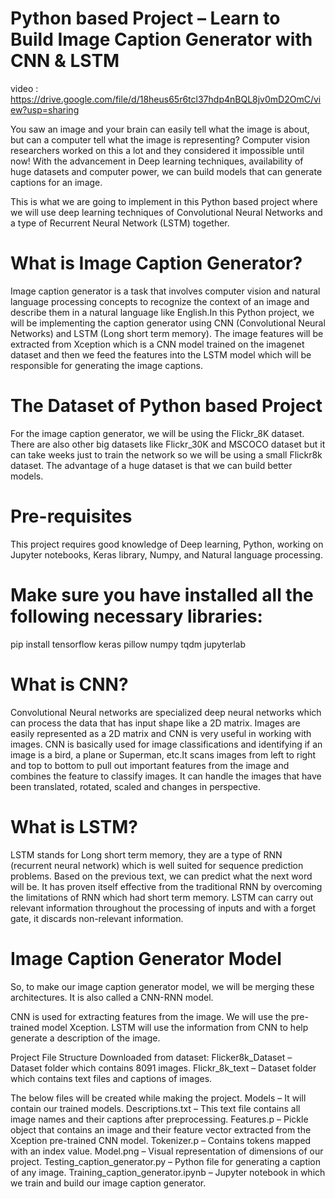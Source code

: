 # Python based Project – Learn to Build Image Caption Generator with CNN & LSTM
video : https://drive.google.com/file/d/18heus65r6tcl37hdp4nBQL8jv0mD2OmC/view?usp=sharing

You saw an image and your brain can easily tell what the image is about, but can a computer tell what the image is representing? Computer vision researchers worked on this a lot and they considered it impossible until now! With the advancement in Deep learning techniques, availability of huge datasets and computer power, we can build models that can generate captions for an image.

This is what we are going to implement in this Python based project where we will use deep learning techniques of Convolutional Neural Networks and a type of Recurrent Neural Network (LSTM) together.

# What is Image Caption Generator?
Image caption generator is a task that involves computer vision and natural language processing concepts to recognize the context of an image and describe them in a natural language like English.In this Python project, we will be implementing the caption generator using CNN (Convolutional Neural Networks) and LSTM (Long short term memory). The image features will be extracted from Xception which is a CNN model trained on the imagenet dataset and then we feed the features into the LSTM model which will be responsible for generating the image captions.

# The Dataset of Python based Project

For the image caption generator, we will be using the Flickr_8K dataset. There are also other big datasets like Flickr_30K and MSCOCO dataset but it can take weeks just to train the network so we will be using a small Flickr8k dataset. The advantage of a huge dataset is that we can build better models.

# Pre-requisites
This project requires good knowledge of Deep learning, Python, working on Jupyter notebooks, Keras library, Numpy, and Natural language processing.

# Make sure you have installed all the following necessary libraries:

pip install tensorflow
keras
pillow
numpy
tqdm
jupyterlab

# What is CNN?

Convolutional Neural networks are specialized deep neural networks which can process the data that has input shape like a 2D matrix. Images are easily represented as a 2D matrix and CNN is very useful in working with images.
CNN is basically used for image classifications and identifying if an image is a bird, a plane or Superman, etc.It scans images from left to right and top to bottom to pull out important features from the image and combines the feature to classify images. It can handle the images that have been translated, rotated, scaled and changes in perspective.

# What is LSTM?
LSTM stands for Long short term memory, they are a type of RNN (recurrent neural network) which is well suited for sequence prediction problems. Based on the previous text, we can predict what the next word will be. It has proven itself effective from the traditional RNN by overcoming the limitations of RNN which had short term memory. LSTM can carry out relevant information throughout the processing of inputs and with a forget gate, it discards non-relevant information.

# Image Caption Generator Model

So, to make our image caption generator model, we will be merging these architectures. It is also called a CNN-RNN model.

CNN is used for extracting features from the image. We will use the pre-trained model Xception.
LSTM will use the information from CNN to help generate a description of the image.

Project File Structure
Downloaded from dataset:
Flicker8k_Dataset – Dataset folder which contains 8091 images.
Flickr_8k_text – Dataset folder which contains text files and captions of images.

The below files will be created while making the project.
Models – It will contain our trained models.
Descriptions.txt – This text file contains all image names and their captions after preprocessing.
Features.p – Pickle object that contains an image and their feature vector extracted from the Xception pre-trained CNN model.
Tokenizer.p – Contains tokens mapped with an index value.
Model.png – Visual representation of dimensions of our project.
Testing_caption_generator.py – Python file for generating a caption of any image.
Training_caption_generator.ipynb – Jupyter notebook in which we train and build our image caption generator.


